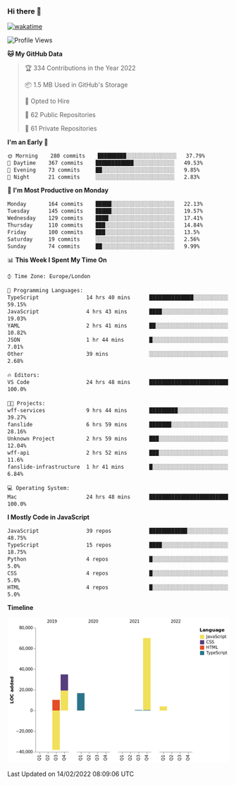 ### Hi there 👋

[![wakatime](https://wakatime.com/badge/user/fbd6d84b-3d41-4f0d-b9de-9fbf06457c16.svg)](https://wakatime.com/@fbd6d84b-3d41-4f0d-b9de-9fbf06457c16)

<!--
**kkarimi/kkarimi** is a ✨ _special_ ✨ repository because its `README.md` (this file) appears on your GitHub profile.

Here are some ideas to get you started:

- 🔭 I’m currently working on ...
- 🌱 I’m currently learning ...
- 👯 I’m looking to collaborate on ...
- 🤔 I’m looking for help with ...
- 💬 Ask me about ...
- 📫 How to reach me: ...
- 😄 Pronouns: ...
- ⚡ Fun fact: ...
-->

<!--START_SECTION:waka-->
![Profile Views](http://img.shields.io/badge/Profile%20Views-12-blue)

**🐱 My GitHub Data** 

> 🏆 334 Contributions in the Year 2022
 > 
> 📦 1.5 MB Used in GitHub's Storage 
 > 
> 💼 Opted to Hire
 > 
> 📜 62 Public Repositories 
 > 
> 🔑 61 Private Repositories  
 > 
**I'm an Early 🐤** 

```text
🌞 Morning    280 commits    █████████░░░░░░░░░░░░░░░░   37.79% 
🌆 Daytime    367 commits    ████████████░░░░░░░░░░░░░   49.53% 
🌃 Evening    73 commits     ██░░░░░░░░░░░░░░░░░░░░░░░   9.85% 
🌙 Night      21 commits     ░░░░░░░░░░░░░░░░░░░░░░░░░   2.83%

```
📅 **I'm Most Productive on Monday** 

```text
Monday       164 commits    █████░░░░░░░░░░░░░░░░░░░░   22.13% 
Tuesday      145 commits    █████░░░░░░░░░░░░░░░░░░░░   19.57% 
Wednesday    129 commits    ████░░░░░░░░░░░░░░░░░░░░░   17.41% 
Thursday     110 commits    ███░░░░░░░░░░░░░░░░░░░░░░   14.84% 
Friday       100 commits    ███░░░░░░░░░░░░░░░░░░░░░░   13.5% 
Saturday     19 commits     ░░░░░░░░░░░░░░░░░░░░░░░░░   2.56% 
Sunday       74 commits     ██░░░░░░░░░░░░░░░░░░░░░░░   9.99%

```


📊 **This Week I Spent My Time On** 

```text
⌚︎ Time Zone: Europe/London

💬 Programming Languages: 
TypeScript               14 hrs 40 mins      ██████████████░░░░░░░░░░░   59.15% 
JavaScript               4 hrs 43 mins       ████░░░░░░░░░░░░░░░░░░░░░   19.03% 
YAML                     2 hrs 41 mins       ██░░░░░░░░░░░░░░░░░░░░░░░   10.82% 
JSON                     1 hr 44 mins        █░░░░░░░░░░░░░░░░░░░░░░░░   7.01% 
Other                    39 mins             ░░░░░░░░░░░░░░░░░░░░░░░░░   2.68%

🔥 Editors: 
VS Code                  24 hrs 48 mins      █████████████████████████   100.0%

🐱‍💻 Projects: 
wff-services             9 hrs 44 mins       █████████░░░░░░░░░░░░░░░░   39.27% 
fanslide                 6 hrs 59 mins       ███████░░░░░░░░░░░░░░░░░░   28.16% 
Unknown Project          2 hrs 59 mins       ███░░░░░░░░░░░░░░░░░░░░░░   12.04% 
wff-api                  2 hrs 52 mins       ███░░░░░░░░░░░░░░░░░░░░░░   11.6% 
fanslide-infrastructure  1 hr 41 mins        █░░░░░░░░░░░░░░░░░░░░░░░░   6.84%

💻 Operating System: 
Mac                      24 hrs 48 mins      █████████████████████████   100.0%

```

**I Mostly Code in JavaScript** 

```text
JavaScript               39 repos            ████████████░░░░░░░░░░░░░   48.75% 
TypeScript               15 repos            ████░░░░░░░░░░░░░░░░░░░░░   18.75% 
Python                   4 repos             █░░░░░░░░░░░░░░░░░░░░░░░░   5.0% 
CSS                      4 repos             █░░░░░░░░░░░░░░░░░░░░░░░░   5.0% 
HTML                     4 repos             █░░░░░░░░░░░░░░░░░░░░░░░░   5.0%

```


**Timeline**

![Chart not found](https://raw.githubusercontent.com/kkarimi/kkarimi/main/charts/bar_graph.png) 


 Last Updated on 14/02/2022 08:09:06 UTC
<!--END_SECTION:waka-->
